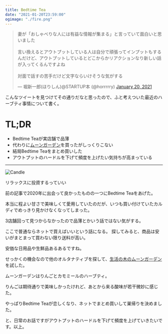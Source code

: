```yaml
---
title: Bedtime Tea
date: "2021-01-20T23:59:00"
ogimage: "./fire.png"
---
```

<blockquote class="twitter-tweet"><p lang="ja" dir="ltr">妻が「おしゃべりな人には有益な情報が集まる」と言っていて面白いと思いました<br><br>言い換えるとアウトプットしている人は自分で頑張ってインプットもするんだけど、アウトプットしているとどこからかリアクションなり新しい話が入ってくるんですよね<br><br>対面で話すの苦手だけど文字ならいけそうな気がする</p>&mdash; 堀新一郎(ほりしん)@STARTUP本 (@horrrrry) <a href="https://twitter.com/horrrrry/status/1351799826686517248?ref_src=twsrc%5Etfw">January 20, 2021</a></blockquote> <script async src="https://platform.twitter.com/widgets.js" charset="utf-8"></script>

こんなツイートを見つけてその通りだなと思ったので、ふと考えついた最近のハーブティ事情について書く。

# TL;DR
- Bedtime Teaが実店舗で品薄
- 代わりに<a href="https://onlineshop.treeoflife.co.jp/ec/pro/disp/1/024773240">ムーンガーデン</a>を買ったがしっくりこない
- 結局Bedtime Teaをまとめ買いした
- アウトプットのハードルを下げて頻度を上げたい気持ちが高まっている

---

![Candle](./fire.png)
<p class="image-desc">リラックスに投資するっていい</p>

前の記事で2020年に出会って良かったものの一つにBedtime Teaをあげた。

本当に程よい甘さで美味しくて愛用していたのだが、いつも買い付けていたカルディでめっきり見かけなくなってしまった。

3店舗回って見つからなかったので品薄とかいう話ではない気がする。

ここで普通ならネットで買えばいいという話になる。
探してみると、商品は安いがまとまって買わない限り送料が高い。

安価な日用品や生鮮品あるあるですね。

せっかくの機会なので他のオルタナティブを探して、<a href="https://onlineshop.treeoflife.co.jp/ec/pro/disp/1/024773240">生活の木のムーンガーデン</a>を試した。

ムーンガーデンはりんごとカモミールのハーブティ。

りんごは期待通りで美味しかったけれど、あとから来る酸味が若干微妙に感じた。

やっぱりBedtime Teaが恋しくなり、ネットでまとめ買いして巣帰りを決めました。

と、日常のお話ですがアウトプットのハードルを下げて頻度を上げていきたいです。以上。

